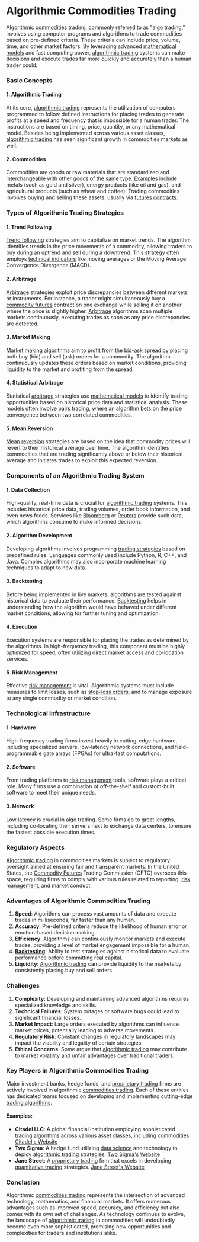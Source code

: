 # Algorithmic Commodities Trading

Algorithmic [commodities trading](../c/commodities_trading.md), commonly referred to as "algo trading," involves using computer programs and algorithms to trade commodities based on pre-defined criteria. These criteria can include price, volume, time, and other market factors. By leveraging advanced [mathematical models](../m/mathematical_models_in_trading.md) and fast computing power, [algorithmic trading](../a/algorithmic_trading.md) systems can make decisions and execute trades far more quickly and accurately than a human trader could.

### Basic Concepts

#### 1. **Algorithmic Trading**
At its core, [algorithmic trading](../a/algorithmic_trading.md) represents the utilization of computers programmed to follow defined instructions for placing trades to generate profits at a speed and frequency that is impossible for a human trader. The instructions are based on timing, price, quantity, or any mathematical model. Besides being implemented across various asset classes, [algorithmic trading](../a/algorithmic_trading.md) has seen significant growth in commodities markets as well.

#### 2. **Commodities**
Commodities are goods or raw materials that are standardized and interchangeable with other goods of the same type. Examples include metals (such as gold and silver), energy products (like oil and gas), and agricultural products (such as wheat and coffee). Trading commodities involves buying and selling these assets, usually via [futures contracts](../f/futures_contracts.md).

### Types of Algorithmic Trading Strategies

#### 1. **Trend Following**
[Trend following](../t/trend_following.md) strategies aim to capitalize on market trends. The algorithm identifies trends in the price movements of a commodity, allowing traders to buy during an uptrend and sell during a downtrend. This strategy often employs [technical indicators](../t/technical_indicators.md) like moving averages or the Moving Average Convergence Divergence (MACD).

#### 2. **Arbitrage**
[Arbitrage](../a/arbitrage.md) strategies exploit price discrepancies between different markets or instruments. For instance, a trader might simultaneously buy a [commodity futures](../c/commodity_futures.md) contract on one exchange while selling it on another where the price is slightly higher. [Arbitrage](../a/arbitrage.md) algorithms scan multiple markets continuously, executing trades as soon as any price discrepancies are detected.

#### 3. **Market Making**
[Market making algorithms](../m/market_making_algorithms.md) aim to profit from the [bid-ask spread](../b/bid-ask_spread.md) by placing both buy (bid) and sell (ask) orders for a commodity. The algorithm continuously updates these orders based on market conditions, providing liquidity to the market and profiting from the spread.

#### 4. **Statistical Arbitrage**
Statistical [arbitrage](../a/arbitrage.md) strategies use [mathematical models](../m/mathematical_models_in_trading.md) to identify trading opportunities based on historical price data and statistical analysis. These models often involve [pairs trading](../p/pairs_trading.md), where an algorithm bets on the price convergence between two correlated commodities.

#### 5. **Mean Reversion**
[Mean reversion](../m/mean_reversion.md) strategies are based on the idea that commodity prices will revert to their historical average over time. The algorithm identifies commodities that are trading significantly above or below their historical average and initiates trades to exploit this expected reversion.

### Components of an Algorithmic Trading System

#### 1. **Data Collection**
High-quality, real-time data is crucial for [algorithmic trading](../a/algorithmic_trading.md) systems. This includes historical price data, trading volumes, order book information, and even news feeds. Services like [Bloomberg](../b/bloomberg.md) or [Reuters](../r/reuters.md) provide such data, which algorithms consume to make informed decisions.

#### 2. **Algorithm Development**
Developing algorithms involves programming [trading strategies](../t/trading_strategies.md) based on predefined rules. Languages commonly used include Python, R, C++, and Java. Complex algorithms may also incorporate machine learning techniques to adapt to new data.

#### 3. **Backtesting**
Before being implemented in live markets, algorithms are tested against historical data to evaluate their performance. [Backtesting](../b/backtesting.md) helps in understanding how the algorithm would have behaved under different market conditions, allowing for further tuning and optimization.

#### 4. **Execution**
Execution systems are responsible for placing the trades as determined by the algorithms. In high-frequency trading, this component must be highly optimized for speed, often utilizing direct market access and co-location services.

#### 5. **Risk Management**
Effective [risk management](../r/risk_management.md) is vital. Algorithmic systems must include measures to limit losses, such as [stop-loss orders](../s/stop-loss_orders.md), and to manage exposure to any single commodity or market condition. 

### Technological Infrastructure

#### 1. **Hardware**
High-frequency trading firms invest heavily in cutting-edge hardware, including specialized servers, low-latency network connections, and field-programmable gate arrays (FPGAs) for ultra-fast computations.

#### 2. **Software**
From trading platforms to [risk management](../r/risk_management.md) tools, software plays a critical role. Many firms use a combination of off-the-shelf and custom-built software to meet their unique needs.

#### 3. **Network**
Low latency is crucial in algo trading. Some firms go to great lengths, including co-locating their servers next to exchange data centers, to ensure the fastest possible execution times.

### Regulatory Aspects

[Algorithmic trading](../a/algorithmic_trading.md) in commodities markets is subject to regulatory oversight aimed at ensuring fair and transparent markets. In the United States, the [Commodity Futures](../c/commodity_futures.md) Trading Commission (CFTC) oversees this space, requiring firms to comply with various rules related to reporting, [risk management](../r/risk_management.md), and market conduct.

### Advantages of Algorithmic Commodities Trading

1. **Speed**: Algorithms can process vast amounts of data and execute trades in milliseconds, far faster than any human.
2. **Accuracy**: Pre-defined criteria reduce the likelihood of human error or emotion-based decision-making.
3. **Efficiency**: Algorithms can continuously monitor markets and execute trades, providing a level of market engagement impossible for a human.
4. **[Backtesting](../b/backtesting.md)**: Ability to test strategies against historical data to evaluate performance before committing real capital.
5. **Liquidity**: [Algorithmic trading](../a/algorithmic_trading.md) can provide liquidity to the markets by consistently placing buy and sell orders.

### Challenges

1. **Complexity**: Developing and maintaining advanced algorithms requires specialized knowledge and skills.
2. **Technical Failures**: System outages or software bugs could lead to significant financial losses.
3. **Market Impact**: Large orders executed by algorithms can influence market prices, potentially leading to adverse movements.
4. **Regulatory Risk**: Constant changes in regulatory landscapes may impact the viability and legality of certain strategies.
5. **Ethical Concerns**: Some argue that [algorithmic trading](../a/algorithmic_trading.md) may contribute to market volatility and unfair advantages over traditional traders.

### Key Players in Algorithmic Commodities Trading

Major investment banks, hedge funds, and [proprietary trading](../p/proprietary_trading.md) firms are actively involved in algorithmic [commodities trading](../c/commodities_trading.md). Each of these entities has dedicated teams focused on developing and implementing cutting-edge [trading algorithms](../t/trading_algorithms.md).

#### Examples:
- **Citadel LLC**: A global financial institution employing sophisticated [trading algorithms](../t/trading_algorithms.md) across various asset classes, including commodities. [Citadel's Website](https://www.citadel.com)
- **Two Sigma**: A hedge fund utilizing [data science](../d/data_science_in_trading.md) and technology to deploy [algorithmic trading](../a/algorithmic_trading.md) strategies. [Two Sigma's Website](https://www.twosigma.com)
- **Jane Street**: A [proprietary trading](../p/proprietary_trading.md) firm that excels in developing [quantitative trading](../q/quantitative_trading.md) strategies. [Jane Street's Website](https://www.janestreet.com)

### Conclusion

Algorithmic [commodities trading](../c/commodities_trading.md) represents the intersection of advanced technology, mathematics, and financial markets. It offers numerous advantages such as improved speed, accuracy, and efficiency but also comes with its own set of challenges. As technology continues to evolve, the landscape of [algorithmic trading](../a/algorithmic_trading.md) in commodities will undoubtedly become even more sophisticated, promising new opportunities and complexities for traders and institutions alike.